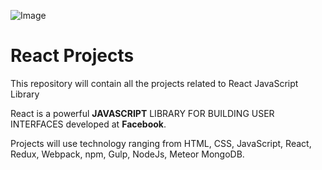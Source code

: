 ![Image](http://www.watershed.co.uk/sites/default/files/styles/dshed-collection/public/REACT_logo_4-3_0.jpg?itok=qGtC-MBl "Logo Title Text 1")





React Projects
================
  
This repository will contain all the projects related to React JavaScript Library

React is a powerful **JAVASCRIPT** LIBRARY FOR BUILDING USER INTERFACES developed at **Facebook**.

Projects will use technology ranging from HTML, CSS, JavaScript, React, Redux, Webpack, npm, Gulp, NodeJs, Meteor MongoDB.

